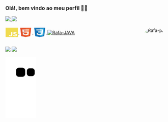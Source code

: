 ### Olá!, bem vindo ao meu perfil 👨‍💻
<div>
  <a href="https://github.com/hvvvpl">
  <img height="160em" src="https://github-readme-stats.vercel.app/api?username=hvvvpl&show_icons=true&theme=tokyonight&include_all_commits=true&count_private=true"/>
  <img height="160em" src="https://github-readme-stats.vercel.app/api/top-langs/?username=hvvvpl&layout=compact&langs_count=7&theme=tokyonight"/>
</div>
<div style="display: inline_block"><br>
  <img align="center" alt="Rafa-Js" height="30" width="40" src="https://raw.githubusercontent.com/devicons/devicon/master/icons/javascript/javascript-plain.svg">
  <img align="center" alt="Rafa-HTML" height="30" width="40" src="https://raw.githubusercontent.com/devicons/devicon/master/icons/html5/html5-original.svg">
  <img align="center" alt="Rafa-CSS" height="30" width="40" src="https://raw.githubusercontent.com/devicons/devicon/master/icons/css3/css3-original.svg">
  <img align="center" alt="Rafa-JAVA" height="30" width="40" src="https://cdn.jsdelivr.net/gh/devicons/devicon/icons/java/java-plain.svg" />
  <img align="right" alt="Rafa-pic" height="150" style="border-radius:50px;" 
  src="https://cdn.discordapp.com/attachments/1008905924892709046/1008916293342203904/download20220801225127.png">
</div>
  
  ##

<div> 
  <a href="https://www.instagram.com/gabriellorenzin/" target="_blank"><img src="https://img.shields.io/badge/-Instagram-%23E4405F?style=for-the-badge&logo=instagram&logoColor=white" target="_blank"></a>
  <a href="https://www.linkedin.com/in/gabriel-lorenzin-633a23219" target="_blank"><img src="https://img.shields.io/badge/-LinkedIn-%230077B5?style=for-the-badge&logo=linkedin&logoColor=white" target="_blank"></a> 
 
  ![Snake animation](https://github.com/hvvvpl/hvvvpl/blob/output/github-contribution-grid-snake.svg)
 
</div>
